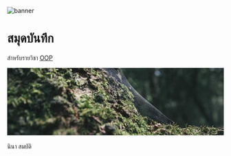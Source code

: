 ![banner](https://picsum.photos/800/250)

# สมุดบันทึก

สำหรับรายวิชา [OOP](https://wichit2s.github.io) 

![download banner](./banner.jpg)

นินา สมบัติ

